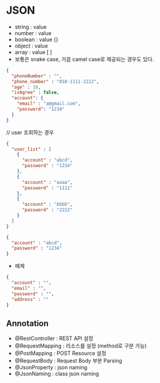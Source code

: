 # JSON
- string : value
- number : value
- boolean : value {}
- object : value
- array : value [ ]
- 보통은 snake case, 가끔 camel case로 제공되는 경우도 있다.
```json
{
  "phoneNumber" : "", 
  "phone_number" : "010-1111-2222",
  "age" : 10,
  "isAgree" : false,
  "account": {
    "email" : "a@gmail.com",
    "password": "1234"
  }
}
```
// user 조회하는 경우
```json
{
  "user_list" : [
    {
      "account" : "abcd",
      "password" : "1234"
    },
    {
      "account" : "aaaa",
      "password" : "1111"
    },
    {
      "account" : "bbbb",
      "password" : "2222"
    }
  ]
}
```
```json
{
  "account" : "abcd",
  "password" : "1234"
}
```

- 예제
```json
{
  "account" : "",
  "email" : "",
  "password" : "",
  "address" : ""
}
```

## Annotation
- @RestController : REST API 설정
- @RequestMapping : 리소스를 설정 (method로 구분 가능)
- @PostMapping : POST Resource 설정
- @RequestBody : Request Body 부분 Parsing
- @JsonProperty : json naming
- @JsonNaming : class json naming
